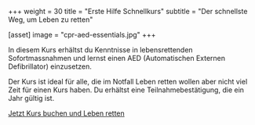 +++
weight = 30
title = "Erste Hilfe Schnellkurs"
subtitle = "Der schnellste Weg, um Leben zu retten"

[asset]
  image = "cpr-aed-essentials.jpg"
+++

In diesem Kurs erhältst du Kenntnisse in lebensrettenden Sofortmassnahmen und lernst einen AED (Automatischen Externen Defibrillator) einzusetzen.

Der Kurs ist ideal für alle, die im Notfall Leben retten wollen aber nicht viel Zeit für einen Kurs haben.
Du erhältst eine Teilnahmebestätigung, die ein Jahr gültig ist.

[Jetzt Kurs buchen und Leben retten](/kurse/hlw-und-aed/)